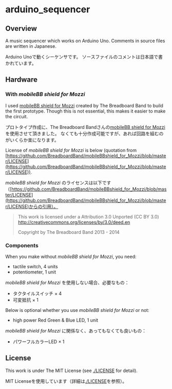 # arduino_sequencer
## Overview
A music sequencer which works on Arduino Uno.
Comments in source files are written in Japanese.

Arduino Unoで動くシーケンサです。
ソースファイルのコメントは日本語で書かれています。

## Hardware
### With _mobileBB shield for Mozzi_
I used [mobileBB shield for Mozzi](https://github.com/BreadboardBand/mobileBBshield_for_Mozzi) created by The Breadboard Band to build the first prototype.
Though this is not essential, this makes it easier to make the circuit.

プロトタイプ作成に、The Breadboard Bandさんの[mobileBB shield for Mozzi](https://github.com/BreadboardBand/mobileBBshield_for_Mozzi)を使用させて頂きました。
なくても十分作成可能ですが、あれば回路を組むのがいくらか楽になります。

License of _mobileBB shield for Mozzi_ is below (quotation from [https://github.com/BreadboardBand/mobileBBshield_for_Mozzi/blob/master/LICENSE](https://github.com/BreadboardBand/mobileBBshield_for_Mozzi/blob/master/LICENSE)).

_mobileBB shield for Mozzi_ のライセンスは以下です（[https://github.com/BreadboardBand/mobileBBshield_for_Mozzi/blob/master/LICENSE](https://github.com/BreadboardBand/mobileBBshield_for_Mozzi/blob/master/LICENSE)からの引用）。  

>This work is licensed under a
>Attribution 3.0 Unported (CC BY 3.0)
>http://creativecommons.org/licenses/by/3.0/deed.en
>
>Copyright by The Breadboard Band 2013 - 2014

### Components
When you make without _mobileBB shield for Mozzi_, you need:
- tactile switch, 4 units
- potentiometer, 1 unit

_mobileBB shield for Mozzi_ を使用しない場合、必要なもの：
- タクタイルスイッチ × 4
- 可変抵抗 × 1

Below is optional whether you use _mobileBB shield for Mozzi_ or not:
- high power Red Green & Blue LED, 1 unit

_mobileBB shield for Mozzi_ に関係なく、あってもなくても良いもの：
- パワーフルカラーLED × 1

## License
This work is under The MIT License (see [./LICENSE](./LICENSE) for detail).

MIT Licenseを使用しています（詳細は[./LICENSE](./LICENSE)を参照）。
